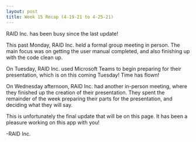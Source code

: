 ```yaml
---
layout: post
title: Week 15 Recap (4-19-21 to 4-25-21)
---
```


RAID Inc. has been busy since the last update!

This past Monday, RAID Inc. held a formal group meeting in person. The main focus was on getting the user manual completed, and also finishing up with the code clean up.

On Tuesday, RAID Inc. used Microsoft Teams to begin preparing for their presentation, which is on this coming Tuesday! Time has flown!

On Wednesday afternoon, RAID Inc. had another in-person meeting, where they finished up the creation of their presentation. They spent the remainder of the week preparing their parts for the presentation, and deciding what they will say.

This is unfortunately the final update that will be on this page. It has been a pleasure working on this app with you!

-RAID Inc.
